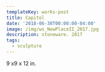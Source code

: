 ```yaml
---
templateKey: works-post
title: Capitol
date: '2018-06-30T00:00:00-04:00'
image: /img/ws_NewPlaceII_2017.jpg
description: stoneware. 2017
tags:
  - sculpture
---
```

9 x9 x 12 in.
